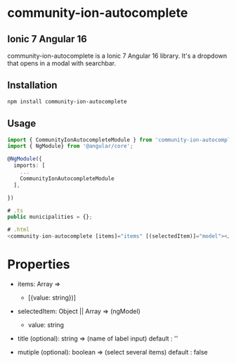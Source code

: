 # community-ion-autocomplete
## Ionic 7 Angular 16

community-ion-autocomplete is a Ionic 7 Angular 16 library. It's a dropdown that opens in a modal with searchbar.

## Installation


```bash
npm install community-ion-autocomplete
```

## Usage

```ts
import { CommunityIonAutocompleteModule } from 'community-ion-autocomplete';
import { NgModule} from '@angular/core';

@NgModule({
  imports: [
    ...
    CommunityIonAutocompleteModule
  ],

})

# .ts
public municipalities = {};

# .html
<community-ion-autocomplete [items]="items" [(selectedItem)]="model"></community-ion-autocomplete>

```

# Properties
- items: Array<Object> => 
   - [{value: string})]

- selectedItem: Object || Array<Object> => (ngModel)
   - value: string

- title (optional): string => (name of label input)
    default : ''

- mutiple (optional): boolean => (select several items)
    default : false

